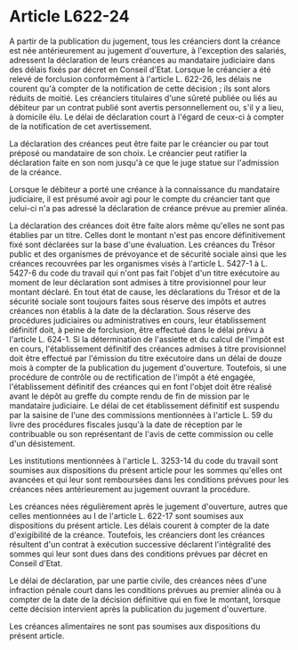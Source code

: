 # Article L622-24

A partir de la publication du jugement, tous les créanciers dont la créance est née antérieurement au jugement d'ouverture, à l'exception des salariés, adressent la déclaration de leurs créances au mandataire judiciaire dans des délais fixés par décret en Conseil d'Etat. Lorsque le créancier a été relevé de forclusion conformément à l'article L. 622-26, les délais ne courent qu'à compter de la notification de cette décision ; ils sont alors réduits de moitié. Les créanciers titulaires d'une sûreté publiée ou liés au débiteur par un contrat publié sont avertis personnellement ou, s'il y a lieu, à domicile élu. Le délai de déclaration court à l'égard de ceux-ci à compter de la notification de cet avertissement.

La déclaration des créances peut être faite par le créancier ou par tout préposé ou mandataire de son choix. Le créancier peut ratifier la déclaration faite en son nom jusqu'à ce que le juge statue sur l'admission de la créance.

Lorsque le débiteur a porté une créance à la connaissance du mandataire judiciaire, il est présumé avoir agi pour le compte du créancier tant que celui-ci n'a pas adressé la déclaration de créance prévue au premier alinéa.

La déclaration des créances doit être faite alors même qu'elles ne sont pas établies par un titre. Celles dont le montant n'est pas encore définitivement fixé sont déclarées sur la base d'une évaluation. Les créances du Trésor public et des organismes de prévoyance et de sécurité sociale ainsi que les créances recouvrées par les organismes visés à l'article L. 5427-1 à L. 5427-6 du code du travail qui n'ont pas fait l'objet d'un titre exécutoire au moment de leur déclaration sont admises à titre provisionnel pour leur montant déclaré. En tout état de cause, les déclarations du Trésor et de la sécurité sociale sont toujours faites sous réserve des impôts et autres créances non établis à la date de la déclaration. Sous réserve des procédures judiciaires ou administratives en cours, leur établissement définitif doit, à peine de forclusion, être effectué dans le délai prévu à l'article L. 624-1. Si la détermination de l'assiette et du calcul de l'impôt est en cours, l'établissement définitif des créances admises à titre provisionnel doit être effectué par l'émission du titre exécutoire dans un délai de douze mois à compter de la publication du jugement d'ouverture. Toutefois, si une procédure de contrôle ou de rectification de l'impôt a été engagée, l'établissement définitif des créances qui en font l'objet doit être réalisé avant le dépôt au greffe du compte rendu de fin de mission par le mandataire judiciaire. Le délai de cet établissement définitif est suspendu par la saisine de l'une des commissions mentionnées à l'article L. 59 du livre des procédures fiscales jusqu'à la date de réception par le contribuable ou son représentant de l'avis de cette commission ou celle d'un désistement.

Les institutions mentionnées à l'article L. 3253-14 du code du travail sont soumises aux dispositions du présent article pour les sommes qu'elles ont avancées et qui leur sont remboursées dans les conditions prévues pour les créances nées antérieurement au jugement ouvrant la procédure.

Les créances nées régulièrement après le jugement d'ouverture, autres que celles mentionnées au I de l'article L. 622-17 sont soumises aux dispositions du présent article. Les délais courent à compter de la date d'exigibilité de la créance. Toutefois, les créanciers dont les créances résultent d'un contrat à exécution successive déclarent l'intégralité des sommes qui leur sont dues dans des conditions prévues par décret en Conseil d'Etat.

Le délai de déclaration, par une partie civile, des créances nées d'une infraction pénale court dans les conditions prévues au premier alinéa ou à compter de la date de la décision définitive qui en fixe le montant, lorsque cette décision intervient après la publication du jugement d'ouverture.

Les créances alimentaires ne sont pas soumises aux dispositions du présent article.
